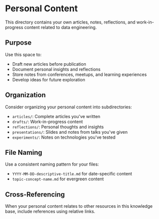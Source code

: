 # Personal Content

This directory contains your own articles, notes, reflections, and work-in-progress content related to data engineering.

## Purpose

Use this space to:
- Draft new articles before publication
- Document personal insights and reflections
- Store notes from conferences, meetups, and learning experiences
- Develop ideas for future exploration

## Organization

Consider organizing your personal content into subdirectories:
- `articles/`: Complete articles you've written
- `drafts/`: Work-in-progress content
- `reflections/`: Personal thoughts and insights
- `presentations/`: Slides and notes from talks you've given
- `experiments/`: Notes on technologies you've tested

## File Naming

Use a consistent naming pattern for your files:
- `YYYY-MM-DD-descriptive-title.md` for date-specific content
- `topic-concept-name.md` for evergreen content

## Cross-Referencing

When your personal content relates to other resources in this knowledge base, include references using relative links. 